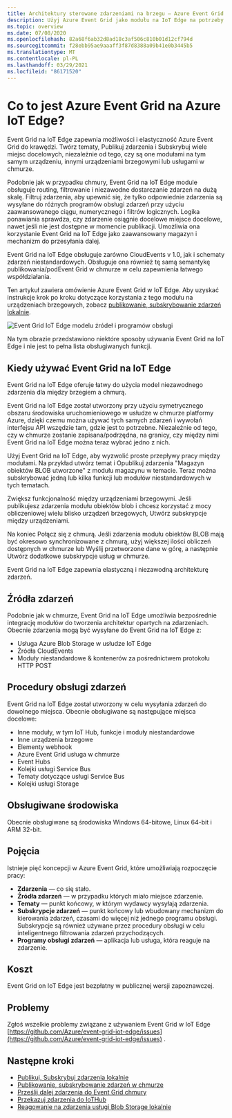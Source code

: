 ```yaml
---
title: Architektury sterowane zdarzeniami na brzegu — Azure Event Grid na IoT Edge
description: Użyj Azure Event Grid jako modułu na IoT Edge na potrzeby przesyłania dalej zdarzeń między modułami, urządzeniami brzegowymi i chmurą.
ms.topic: overview
ms.date: 07/08/2020
ms.openlocfilehash: 82a68f6ab32d8ad18c3af506c810b01d12cf794d
ms.sourcegitcommit: f28ebb95ae9aaaff3f87d8388a09b41e0b3445b5
ms.translationtype: MT
ms.contentlocale: pl-PL
ms.lasthandoff: 03/29/2021
ms.locfileid: "86171520"
---
```

# <a name="what-is-azure-event-grid-on-azure-iot-edge"></a>Co to jest Azure Event Grid na Azure IoT Edge?
Event Grid na IoT Edge zapewnia możliwości i elastyczność Azure Event Grid do krawędzi. Twórz tematy, Publikuj zdarzenia i Subskrybuj wiele miejsc docelowych, niezależnie od tego, czy są one modułami na tym samym urządzeniu, innymi urządzeniami brzegowymi lub usługami w chmurze.

Podobnie jak w przypadku chmury, Event Grid na IoT Edge module obsługuje routing, filtrowanie i niezawodne dostarczanie zdarzeń na dużą skalę. Filtruj zdarzenia, aby upewnić się, że tylko odpowiednie zdarzenia są wysyłane do różnych programów obsługi zdarzeń przy użyciu zaawansowanego ciągu, numerycznego i filtrów logicznych. Logika ponawiania sprawdza, czy zdarzenie osiągnie docelowe miejsce docelowe, nawet jeśli nie jest dostępne w momencie publikacji. Umożliwia ona korzystanie Event Grid na IoT Edge jako zaawansowany magazyn i mechanizm do przesyłania dalej.

Event Grid na IoT Edge obsługuje zarówno CloudEvents v 1.0, jak i schematy zdarzeń niestandardowych. Obsługuje ona również tę samą semantykę publikowania/podEvent Grid w chmurze w celu zapewnienia łatwego współdziałania.

Ten artykuł zawiera omówienie Azure Event Grid w IoT Edge. Aby uzyskać instrukcje krok po kroku dotyczące korzystania z tego modułu na urządzeniach brzegowych, zobacz [publikowanie, subskrybowanie zdarzeń lokalnie](pub-sub-events-webhook-local.md). 

![Event Grid IoT Edge modelu źródeł i programów obsługi](../media/edge-overview/functional-model.png)

Na tym obrazie przedstawiono niektóre sposoby używania Event Grid na IoT Edge i nie jest to pełna lista obsługiwanych funkcji.

## <a name="when-to-use-event-grid-on-iot-edge"></a>Kiedy używać Event Grid na IoT Edge

Event Grid na IoT Edge oferuje łatwy do użycia model niezawodnego zdarzenia dla między brzegiem a chmurą.

Event Grid na IoT Edge został utworzony przy użyciu symetrycznego obszaru środowiska uruchomieniowego w usłudze w chmurze platformy Azure, dzięki czemu można używać tych samych zdarzeń i wywołań interfejsu API wszędzie tam, gdzie jest to potrzebne. Niezależnie od tego, czy w chmurze zostanie zapisana/podrzędna, na granicy, czy między nimi Event Grid na IoT Edge można teraz wybrać jedno z nich.

Użyj Event Grid na IoT Edge, aby wyzwolić proste przepływy pracy między modułami. Na przykład utwórz temat i Opublikuj zdarzenia "Magazyn obiektów BLOB utworzone" z modułu magazynu w temacie. Teraz można subskrybować jedną lub kilka funkcji lub modułów niestandardowych w tych tematach.

Zwiększ funkcjonalność między urządzeniami brzegowymi. Jeśli publikujesz zdarzenia modułu obiektów blob i chcesz korzystać z mocy obliczeniowej wielu blisko urządzeń brzegowych, Utwórz subskrypcje między urządzeniami.

Na koniec Połącz się z chmurą. Jeśli zdarzenia modułu obiektów BLOB mają być okresowo synchronizowane z chmurą, użyj większej ilości obliczeń dostępnych w chmurze lub Wyślij przetworzone dane w górę, a następnie Utwórz dodatkowe subskrypcje usług w chmurze.

Event Grid na IoT Edge zapewnia elastyczną i niezawodną architekturę zdarzeń.

## <a name="event-sources"></a>Źródła zdarzeń

Podobnie jak w chmurze, Event Grid na IoT Edge umożliwia bezpośrednie integrację modułów do tworzenia architektur opartych na zdarzeniach. Obecnie zdarzenia mogą być wysyłane do Event Grid na IoT Edge z:

* Usługa Azure Blob Storage w usłudze IoT Edge
* Źródła CloudEvents
* Moduły niestandardowe & kontenerów za pośrednictwem protokołu HTTP POST

## <a name="event-handlers"></a>Procedury obsługi zdarzeń

Event Grid na IoT Edge został utworzony w celu wysyłania zdarzeń do dowolnego miejsca. Obecnie obsługiwane są następujące miejsca docelowe:

* Inne moduły, w tym IoT Hub, funkcje i moduły niestandardowe
* Inne urządzenia brzegowe
* Elementy webhook
* Azure Event Grid usługa w chmurze
* Event Hubs
* Kolejki usługi Service Bus
* Tematy dotyczące usługi Service Bus
* Kolejki usługi Storage

## <a name="supported-environments"></a>Obsługiwane środowiska
Obecnie obsługiwane są środowiska Windows 64-bitowe, Linux 64-bit i ARM 32-bit.

## <a name="concepts"></a>Pojęcia

Istnieje pięć koncepcji w Azure Event Grid, które umożliwiają rozpoczęcie pracy:

* **Zdarzenia** — co się stało.
* **Źródła zdarzeń** — w przypadku których miało miejsce zdarzenie.
* **Tematy** — punkt końcowy, w którym wydawcy wysyłają zdarzenia.
* **Subskrypcje zdarzeń** — punkt końcowy lub wbudowany mechanizm do kierowania zdarzeń, czasami do więcej niż jednego programu obsługi. Subskrypcje są również używane przez procedury obsługi w celu inteligentnego filtrowania zdarzeń przychodzących.
* **Programy obsługi zdarzeń** — aplikacja lub usługa, która reaguje na zdarzenie.

## <a name="cost"></a>Koszt

Event Grid on IoT Edge jest bezpłatny w publicznej wersji zapoznawczej.

## <a name="issues"></a>Problemy
Zgłoś wszelkie problemy związane z używaniem Event Grid w IoT Edge [https://github.com/Azure/event-grid-iot-edge/issues](https://github.com/Azure/event-grid-iot-edge/issues) .

## <a name="next-steps"></a>Następne kroki

* [Publikuj, Subskrybuj zdarzenia lokalnie](pub-sub-events-webhook-local.md)
* [Publikowanie, subskrybowanie zdarzeń w chmurze](pub-sub-events-webhook-cloud.md)
* [Prześlij dalej zdarzenia do Event Grid chmury](forward-events-event-grid-cloud.md)
* [Przekazuj zdarzenia do IoTHub](forward-events-iothub.md)
* [Reagowanie na zdarzenia usługi Blob Storage lokalnie](react-blob-storage-events-locally.md)